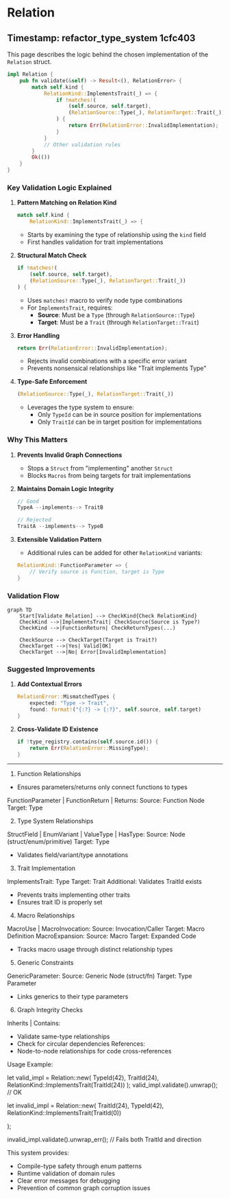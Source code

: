 # Relation
## Timestamp: refactor_type_system 1cfc403
This page describes the logic behind the chosen implementation of the `Relation` struct.
```rust
impl Relation {
    pub fn validate(&self) -> Result<(), RelationError> {
        match self.kind {
            RelationKind::ImplementsTrait(_) => {
                if !matches!(
                    (self.source, self.target),
                    (RelationSource::Type(_), RelationTarget::Trait(_))
                ) {
                    return Err(RelationError::InvalidImplementation);
                }
            }
            // Other validation rules
        }
        Ok(())
    }
}
```

### Key Validation Logic Explained

1. **Pattern Matching on Relation Kind**
   ```rust
   match self.kind {
       RelationKind::ImplementsTrait(_) => {
   ```
   - Starts by examining the type of relationship using the `kind` field
   - First handles validation for trait implementations

2. **Structural Match Check**
   ```rust
   if !matches!(
       (self.source, self.target),
       (RelationSource::Type(_), RelationTarget::Trait(_))
   ) {
   ```
   - Uses `matches!` macro to verify node type combinations
   - For `ImplementsTrait`, requires:
     - **Source**: Must be a `Type` (through `RelationSource::Type`)
     - **Target**: Must be a `Trait` (through `RelationTarget::Trait`)

3. **Error Handling**
   ```rust
   return Err(RelationError::InvalidImplementation);
   ```
   - Rejects invalid combinations with a specific error variant
   - Prevents nonsensical relationships like "Trait implements Type"

4. **Type-Safe Enforcement**
   ```rust
   (RelationSource::Type(_), RelationTarget::Trait(_))
   ```
   - Leverages the type system to ensure:
     - Only `TypeId` can be in source position for implementations
     - Only `TraitId` can be in target position for implementations

### Why This Matters

1. **Prevents Invalid Graph Connections**
   - Stops a `Struct` from "implementing" another `Struct`
   - Blocks `Macros` from being targets for trait implementations

2. **Maintains Domain Logic Integrity**
   ```rust
   // Good
   TypeA --implements--> TraitB
   
   // Rejected
   TraitA --implements--> TypeB
   ```

3. **Extensible Validation Pattern**
   - Additional rules can be added for other `RelationKind` variants:
   ```rust
   RelationKind::FunctionParameter => {
       // Verify source is Function, target is Type
   }
   ```

### Validation Flow

```mermaid
graph TD
    Start[Validate Relation] --> CheckKind{Check RelationKind}
    CheckKind -->|ImplementsTrait| CheckSource(Source is Type?)
    CheckKind -->|FunctionReturn| CheckReturnTypes(...)
    
    CheckSource --> CheckTarget(Target is Trait?)
    CheckTarget -->|Yes| Valid[OK]
    CheckTarget -->|No| Error[InvalidImplementation]
```

### Suggested Improvements

1. **Add Contextual Errors**
   ```rust
   RelationError::MismatchedTypes {
       expected: "Type -> Trait",
       found: format!("{:?} -> {:?}", self.source, self.target)
   }
   ```

2. **Cross-Validate ID Existence**
   ```rust
   if !type_registry.contains(self.source.id()) {
       return Err(RelationError::MissingType);
   }
   ```

---

1. Function Relationships 
  - Ensures parameters/returns only connect functions to types 
 
 FunctionParameter | FunctionReturn | Returns: 
 Source: Function Node 
 Target: Type 
 

2. Type System Relationships 
 
 StructField | EnumVariant | ValueType | HasType: 
 Source: Node (struct/enum/primitive) 
 Target: Type 
 
 -  Validates field/variant/type annotations 

3. Trait Implementation 
 
 ImplementsTrait: Type 
 Target: Trait 
 Additional: Validates TraitId exists 
 
 -  Prevents traits implementing other traits 
 -  Ensures trait ID is properly set 

4. Macro Relationships 
 
 MacroUse | MacroInvocation: 
 Source: Invocation/Caller 
 Target: Macro Definition 
 MacroExpansion: 
 Source: Macro 
 Target: Expanded Code 
 
 -  Tracks macro usage through distinct relationship types 

5. Generic Constraints 
 
 GenericParameter: 
 Source: Generic Node (struct/fn) 
 Target: Type Parameter 
 
 -  Links generics to their type parameters 

6. Graph Integrity Checks 
 
 Inherits | Contains: 
  - Validate same-type relationships 
  - Check for circular dependencies 
 References: 
 - Node-to-node relationships for code cross-references 
 

Usage Example: 

 
 let valid_impl = Relation::new( 
 TypeId(42), 
 TraitId(24), 
 RelationKind::ImplementsTrait(TraitId(24)) 
 ); 
 valid_impl.validate().unwrap(); // OK 
 
 let invalid_impl = Relation::new( 
 TraitId(24), 
 TypeId(42), 
 RelationKind::ImplementsTrait(TraitId(0)) 

 ); 

 invalid_impl.validate().unwrap_err(); // Fails both TraitId and direction 
 

This system provides: 

 -  Compile-type safety through enum patterns 
 -  Runtime validation of domain rules 
 -  Clear error messages for debugging 
 -  Prevention of common graph corruption issues 
